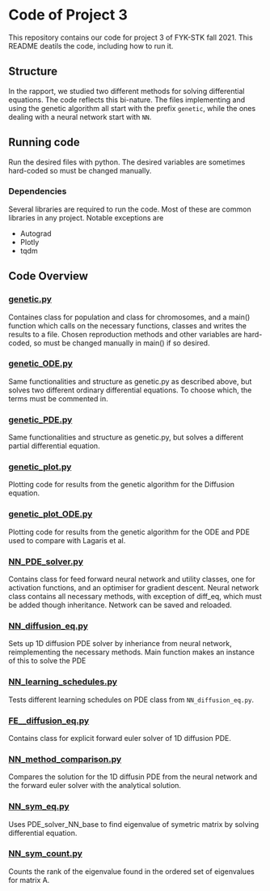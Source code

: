 # Code of Project 3

This repository contains our code for project 3 of FYK-STK fall 2021. This README deatils the code, including how to run it.

## Structure
In the rapport, we studied two different methods for solving differential equations. The code reflects this bi-nature. The files implementing and using the genetic algorithm all start with the prefix `genetic`, while the ones dealing with a neural network start with `NN`.

## Running code
Run the desired files with python. The desired variables are sometimes hard-coded so must be changed manually.

### Dependencies
Several libraries are required to run the code. Most of these are common libraries in any project. Notable exceptions are
- Autograd
- Plotly
- tqdm

## Code Overview

### [genetic.py](https://github.com/SaraPJensen/FYS-STK/blob/main/Project3/genetic.py)
Containes class for population and class for chromosomes, and a main() function which calls on the necessary functions, classes and writes the results to a file. Chosen reproduction methods and other variables are hard-coded, so must be changed manually in main() if so desired. 

### [genetic_ODE.py](https://github.com/SaraPJensen/FYS-STK/blob/main/Project3/genetic_ODE.py)
Same functionalities and structure as genetic.py as described above, but solves two different ordinary differential equations. To choose which, the terms must be commented in.

### [genetic_PDE.py](https://github.com/SaraPJensen/FYS-STK/blob/main/Project3/genetic_PDE.py)
Same functionalities and structure as genetic.py, but solves a different partial differential equation.

### [genetic_plot.py](https://github.com/SaraPJensen/FYS-STK/blob/main/Project3/genetic_plot.py)
Plotting code for results from the genetic algorithm for the Diffusion equation.

### [genetic_plot_ODE.py](https://github.com/SaraPJensen/FYS-STK/blob/main/Project3/genetic_plot.py)
Plotting code for results from the genetic algorithm for the ODE and PDE used to compare with Lagaris et al.

### [NN_PDE_solver.py](https://github.com/SaraPJensen/FYS-STK/blob/main/Project3/NN_PDE_solver.py)
Contains class for feed forward neural network and utility classes, one for activation functions, and an optimiser for gradient descent. Neural network class contains all necessary methods, with exception of diff_eq, which must be added though inheritance. Network can be saved and reloaded.

### [NN_diffusion_eq.py](https://github.com/SaraPJensen/FYS-STK/blob/main/Project3/NN_diffusion_eq.py)
Sets up 1D diffusion PDE solver by inheriance from neural network, reimplementing the necessary methods. Main function makes an instance of this to solve the PDE

### [NN_learning_schedules.py](https://github.com/SaraPJensen/FYS-STK/blob/main/Project3/NN_learning_schedules.py)
Tests different learning schedules on PDE class from `NN_diffusion_eq.py`.

### [FE__diffusion_eq.py](https://github.com/SaraPJensen/FYS-STK/blob/main/Project3/FE__diffusion_eq.py)
Contains class for explicit forward euler solver of 1D diffusion PDE.

### [NN_method_comparison.py](https://github.com/SaraPJensen/FYS-STK/blob/main/Project3/NN_method_comparison.py)
Compares the solution for the 1D diffusin PDE from the neural network and the forward euler solver with the analytical solution. 

### [NN_sym_eq.py](https://github.com/SaraPJensen/FYS-STK/blob/main/Project3/NN_sym_eq.py)
Uses PDE_solver_NN_base to find eigenvalue of symetric matrix by solving differential equation.

### [NN_sym_count.py](https://github.com/SaraPJensen/FYS-STK/blob/main/Project3/NN_sym_count.py)
Counts the rank of the eigenvalue found in the ordered set of eigenvalues for matrix A.

